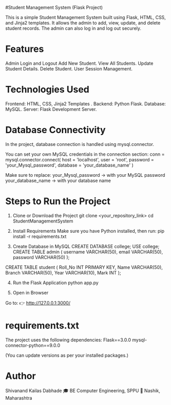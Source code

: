 #Student Management System (Flask Project)

This is a simple Student Management System built using Flask, HTML, CSS, and Jinja2 templates.
It allows the admin to add, view, update, and delete student records.
The admin can also log in and log out securely.

# Features

Admin Login and Logout
Add New Student.
View All Students.
Update Student Details.
Delete Student.
User Session Management.

# Technologies Used
Frontend: HTML, CSS, Jinja2 Templates .
Backend: Python Flask.
Database: MySQL.
Server: Flask Development Server.

# Database Connectivity
In the project, database connection is handled using mysql.connector.

You can set your own MySQL credentials in the connection section:
conn = mysql.connector.connect(
    host = 'localhost',
    user = 'root',
    password = 'your_Mysql_password',
    database = 'your_database_name'
)

Make sure to replace:
your_Mysql_password → with your MySQL password
your_database_name → with your database name

# Steps to Run the Project
1) Clone or Download the Project
git clone <your_repository_link>
cd StudentManagementSystem

2) Install Requirements
Make sure you have Python installed, then run:
pip install -r requirements.txt

3) Create Database in MySQL
CREATE DATABASE college;
USE college;
CREATE TABLE admin (
  username VARCHAR(50),
  email VARCHAR(50),
  password VARCHAR(50)
);

CREATE TABLE student (
  Roll_No INT PRIMARY KEY,
  Name VARCHAR(50),
  Branch VARCHAR(50),
  Year VARCHAR(10),
  Mark INT
);

4) Run the Flask Application
python app.py

5) Open in Browser

Go to:
👉 http://127.0.0.1:3000/

# requirements.txt
The project uses the following dependencies:
Flask==3.0.0
mysql-connector-python==9.0.0

(You can update versions as per your installed packages.)


# Author

Shivanand Kailas Dabhade
🎓 BE Computer Engineering, SPPU
📍 Nashik, Maharashtra

